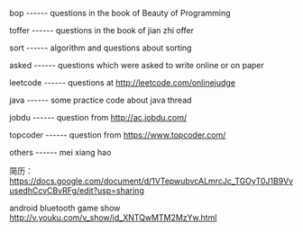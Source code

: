 bop         ------ questions in the book of Beauty of Programming

toffer      ------ questions in the book of jian zhi offer

sort        ------ algorithm and questions about sorting

asked       ------ questions which were asked to write online or on paper

leetcode    ------ questions at http://leetcode.com/onlinejudge 

java        ------ some practice code about java thread

jobdu       ------ question from http://ac.jobdu.com/

topcoder    ------ question from https://www.topcoder.com/

others      ------ mei xiang hao


简历：https://docs.google.com/document/d/1VTepwubvcALmrcJc_TGOyT0J1B9VvusedhCcvCBvRFg/edit?usp=sharing

android bluetooth game show
http://v.youku.com/v_show/id_XNTQwMTM2MzYw.html

